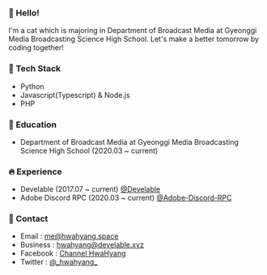 ### 👋 Hello!
I'm a cat which is majoring in Department of Broadcast Media at Gyeonggi Media Broadcasting Science High School. Let's make a better tomorrow by coding together!

### 📖 Tech Stack
- Python
- Javascript(Typescript) & Node.js
- PHP

### 🏫 Education
- Department of Broadcast Media at Gyeonggi Media Broadcasting Science High School (2020.03 ~ current)

### 🔥 Experience
- Develable (2017.07 ~ current) [@Develable](https://github.com/Develable)
- Adobe Discord RPC (2020.03 ~ current) [@Adobe-Discord-RPC](https://github.com/Adobe-Discord-RPC)

### 💬 Contact
- Email : [me@hwahyang.space](mailto:me@hwahyang.space)
- Business : [hwahyang@develable.xyz](mailto:hwahyang@develable.xyz)
- Facebook : [Channel HwaHyang](https://www.facebook.com/hwahyang1)
- Twitter : [@\_hwahyang\_](https://twitter.com/hwahyang1)
